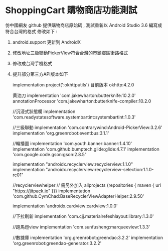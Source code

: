 # ShoppingCart  購物商店功能測試
仿中國網友 github 提供購物商店原始碼 , 測試重新以 Android Studio 3.6 編寫成符合台灣的格式
修改如下 :
1. android.support 更新到 AndroidX
2. 修改地址三級聯動PickerView符合台灣的市鎮鄉區街路格式
3. 修改成台灣手機格式
4. 提升部分第三方API版本如下
   
   implementation project(':okhttputils') 目前版本 okhttp:4.2.0 
   
   黄油刀 
   implementation 'com.jakewharton:butterknife:10.2.0' 
   annotationProcessor 'com.jakewharton:butterknife-compiler:10.2.0 

    //沉浸式狀態欄 
    implementation 'com.readystatesoftware.systembartint:systembartint:1.0.3' 

    //三級聯動
    implementation 'com.contrarywind:Android-PickerView:3.2.6'
    implementation 'org.greenrobot:eventbus:3.1.1'

    //輪播圖
    implementation 'com.youth.banner:banner:1.4.10'
    implementation 'com.github.bumptech.glide:glide:4.7.1'
    implementation 'com.google.code.gson:gson:2.8.5'

    implementation "androidx.recyclerview:recyclerview:1.1.0"
    implementation "androidx.recyclerview:recyclerview-selection:1.1.0-rc01"

    //recyclerviewhelper
    // 需另外加入 allprojects {repositories { maven { url "https://jitpack.io" }}}
    implementation 'com.github.CymChad:BaseRecyclerViewAdapterHelper:2.9.50'

    implementation 'androidx.cardview:cardview:1.0.0'

    //下拉刷新
    implementation 'com.cjj.materialrefeshlayout:library:1.3.0'

    //跑馬燈view
    implementation 'com.sunfusheng:marqueeview:1.3.3'

    //數據庫
    implementation 'org.greenrobot:greendao:3.2.2'
    implementation 'org.greenrobot:greendao-generator:3.2.2'

